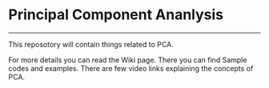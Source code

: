 # Principal Component Ananlysis
<hr>
This reposotory will contain things related to PCA.

For more details you can read the Wiki page. There you can find Sample codes and examples. There are few video links explaining the concepts of PCA.
